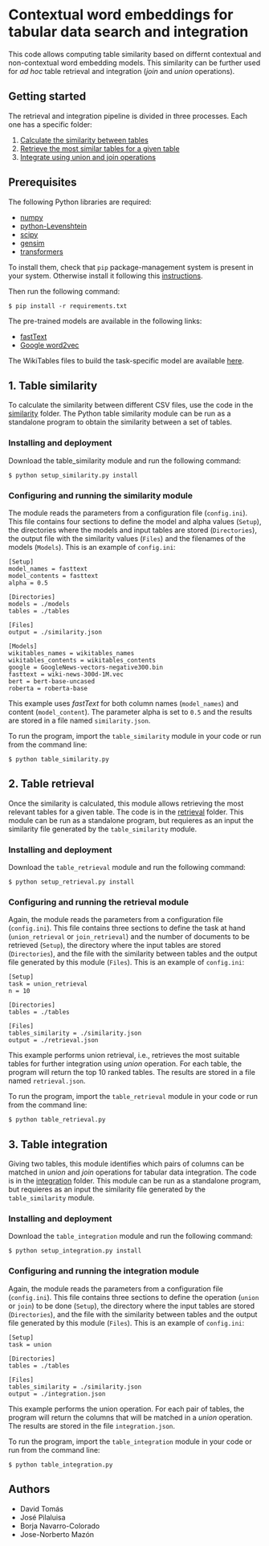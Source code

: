 # Contextual word embeddings for tabular data search and integration

This code allows computing table similarity based on differnt contextual and non-contextual word embedding models. This similarity can be further used for *ad hoc* table retrieval and integration (*join* and *union* operations).

## Getting started

The retrieval and integration pipeline is divided in three processes. Each one has a specific folder:

1. [Calculate the similarity between tables](https://github.com/d-tomas/data-integration/tree/main/similarity)
2. [Retrieve the most similar tables for a given table](https://github.com/d-tomas/data-integration/tree/main/retrieval)
3. [Integrate using union and join operations](https://github.com/d-tomas/data-integration/tree/main/integration)

## Prerequisites

The following Python libraries are required:

* [numpy](https://pypi.org/project/numpy/)
* [python-Levenshtein](https://pypi.org/project/python-Levenshtein/)
* [scipy](https://pypi.org/project/scipy/)
* [gensim](https://pypi.org/project/gensim/)
* [transformers](https://pypi.org/project/transformers/)

To install them, check that `pip` package-management system is present in your system. Otherwise install it following this [instructions](https://pip.pypa.io/en/stable/installing/).

Then run the following command:

```
$ pip install -r requirements.txt
```

The pre-trained models are available in the following links:

* [fastText](https://fasttext.cc/docs/en/english-vectors.html)
* [Google word2vec](https://code.google.com/archive/p/word2vec/)

The WikiTables files to build the task-specific model are available [here](http://websail-fe.cs.northwestern.edu/TabEL/).

## 1. Table similarity

To calculate the similarity between different CSV files, use the code in the [similarity](https://github.com/d-tomas/data-integration/tree/main/similarity) folder. The Python table similarity module can be run as a standalone program to obtain the similarity between a set of tables.

### Installing and deployment

Download the table_similarity module and run the following command:

```
$ python setup_similarity.py install
```

### Configuring and running the similarity module

The module reads the parameters from a configuration file (`config.ini`). This file contains four sections to define the model and alpha values (`Setup`), the directories where the models and input tables are stored (`Directories`), the output file with the similarity values (`Files`) and the filenames of the models (`Models`). This is an example of `config.ini`:

```
[Setup] 
model_names = fasttext
model_contents = fasttext
alpha = 0.5

[Directories]
models = ./models
tables = ./tables

[Files]
output = ./similarity.json

[Models]
wikitables_names = wikitables_names
wikitables_contents = wikitables_contents
google = GoogleNews-vectors-negative300.bin
fasttext = wiki-news-300d-1M.vec
bert = bert-base-uncased
roberta = roberta-base
```

This example uses *fastText* for both column names (`model_names`) and content (`model_content`). The parameter alpha is set to `0.5` and the results are stored in a file named `similarity.json`.

To run the program, import the `table_similarity` module in your code or run from the command line:

```
$ python table_similarity.py
```

## 2. Table retrieval

Once the similarity is calculated, this module allows retrieving the most relevant tables for a given table. The code is in the [retrieval](https://github.com/d-tomas/data-integration/tree/main/similarity) folder. This module can be run as a standalone program, but requieres as an input the similarity file generated by the `table_similarity` module.

### Installing and deployment

Download the `table_retrieval` module and run the following command:

```
$ python setup_retrieval.py install
```

### Configuring and running the retrieval module

Again, the module reads the parameters from a configuration file (`config.ini`). This file contains three sections to define the task at hand (`union_retrieval` or `join_retrieval`) and the number of documents to be retrieved (`Setup`), the directory where the input tables are stored (`Directories`), and the file with the similarity between tables and the output file generated by this module (`Files`). This is an example of `config.ini`:

```
[Setup]
task = union_retrieval
n = 10

[Directories]
tables = ./tables

[Files]
tables_similarity = ./similarity.json
output = ./retrieval.json
```

This example performs union retrieval, i.e., retrieves the most suitable tables for further integration using *union* operation. For each table, the program will return the top 10 ranked tables. The results are stored in a file named `retrieval.json`.

To run the program, import the `table_retrieval` module in your code or run from the command line:

```
$ python table_retrieval.py
```

## 3. Table integration

Giving two tables, this module identifies which pairs of columns can be matched in *union* and *join* operations for tabular data integration. The code is in the [integration](https://github.com/d-tomas/data-integration/tree/main/integration) folder. This module can be run as a standalone program, but requieres as an input the similarity file generated by the `table_similarity` module.

### Installing and deployment

Download the `table_integration` module and run the following command:

```
$ python setup_integration.py install
```

### Configuring and running the integration module

Again, the module reads the parameters from a configuration file (`config.ini`). This file contains three sections to define the operation (`union` or `join`) to be done (`Setup`), the directory where the input tables are stored (`Directories`), and the file with the similarity between tables and the output file generated by this module (`Files`). This is an example of `config.ini`:

```
[Setup]
task = union

[Directories]
tables = ./tables

[Files]
tables_similarity = ./similarity.json
output = ./integration.json
```

This example performs the union operation. For each pair of tables, the program will return the columns that will be matched in a *union* operation. The results are stored in the file `integration.json`.

To run the program, import the `table_integration` module in your code or run from the command line:

```
$ python table_integration.py
```


## Authors

* David Tomás
* José Pilaluisa
* Borja Navarro-Colorado
* Jose-Norberto Mazón


